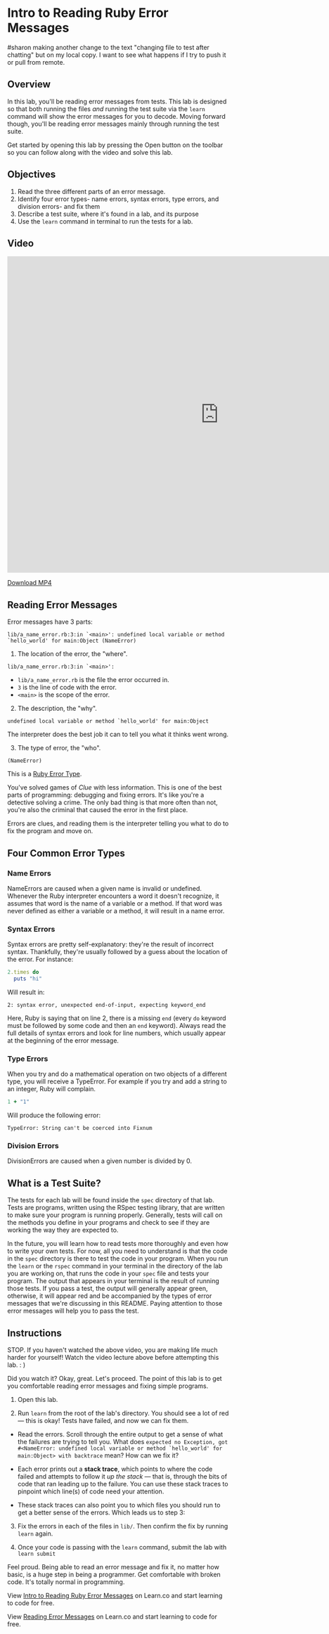 # Intro to Reading Ruby Error Messages
#sharon making another change to the text "changing file to test after chatting" but on my local copy. I want to see what happens if I try to push it or pull from remote.
## Overview

In this lab, you'll be reading error messages from tests. This lab is designed so that both running the files *and* running the test suite via the `learn` command will show the error messages for you to decode. Moving forward though, you'll be reading error messages mainly through running the test suite.

Get started by opening this lab by pressing the Open button on the toolbar so you can follow along with the video and solve this lab.

## Objectives

1. Read the three different parts of an error message.
2. Identify four error types- name errors, syntax errors, type errors, and division errors- and fix them
3. Describe a test suite, where it's found in a lab, and its purpose
4. Use the `learn` command in terminal to run the tests for a lab.

## Video

<iframe width="960" height="720" src="https://www.youtube.com/embed/L_eoziYKLXw?rel=0&amp;showinfo=0" frameborder="0" allowfullscreen></iframe>

[Download MP4](http://flatiron-videos.s3.amazonaws.com/ironboard/ruby/ruby-lecture-reading-error-messages/ruby-lecture-reading-error-messages.mp4)

## Reading Error Messages

Error messages have 3 parts:

```
lib/a_name_error.rb:3:in `<main>': undefined local variable or method `hello_world' for main:Object (NameError)
```

1) The location of the error, the "where".

```
lib/a_name_error.rb:3:in `<main>':
```

* `lib/a_name_error.rb` is the file the error occurred in.
* `3` is the line of code with the error.
* `<main>` is the scope of the error.

2) The description, the "why".

```
undefined local variable or method `hello_world' for main:Object
```

The interpreter does the best job it can to tell you what it thinks went wrong.

3) The type of error, the "who".

```
(NameError)
```

This is a [Ruby Error Type](http://www.ruby-doc.org/core-2.2.0/Exception.html).

You've solved games of *Clue* with less information. This is one of the best parts of programming: debugging and fixing errors. It's like you're a detective solving a crime. The only bad thing is that more often than not, you're also the criminal that caused the error in the first place.

Errors are clues, and reading them is the interpreter telling you what to do to fix the program and move on.

## Four Common Error Types

### Name Errors
NameErrors are caused when a given name is invalid or undefined. Whenever the Ruby interpreter encounters a word it doesn't recognize, it assumes that word is the name of a variable or a method. If that word was never defined as either a variable or a method, it will result in a name error.

### Syntax Errors
Syntax errors are pretty self-explanatory: they're the result of incorrect syntax. Thankfully, they're usually followed by a guess about the location of the error. For instance:

```ruby
2.times do
  puts "hi"
```

Will result in:
```text
2: syntax error, unexpected end-of-input, expecting keyword_end
```
Here, Ruby is saying that on line 2, there is a missing `end` (every `do` keyword must be followed by some code and then an `end` keyword). Always read the full details of syntax errors and look for line numbers, which usually appear at the beginning of the error message.

### Type Errors

When you try and do a mathematical operation on two objects of a different type, you will receive a TypeError.  For example if you try and add a string to an integer, Ruby will complain.

```ruby
1 + "1"
```
Will produce the following error:

```
TypeError: String can't be coerced into Fixnum
```

### Division Errors
DivisionErrors are caused when a given number is divided by 0.

## What is a Test Suite?

The tests for each lab will be found inside the `spec` directory of that lab. Tests are programs, written using the RSpec testing library, that are written to make sure your program is running properly. Generally, tests will call on the methods you define in your programs and check to see if they are working the way they are expected to.

In the future, you will learn how to read tests more thoroughly and even how to write your own tests. For now, all you need to understand is that the code in the `spec` directory is there to test the code in your program. When you run the `learn` or the `rspec` command in your terminal in the directory of the lab you are working on, that runs the code in your `spec` file and tests your program. The output that appears in your terminal is the result of running those tests. If you pass a test, the output will generally appear green, otherwise, it will appear red and be accompanied by the types of error messages that we're discussing in this README. Paying attention to those error messages will help you to pass the test.


## Instructions

STOP. If you haven't watched the above video, you are making life much harder for yourself! Watch the video lecture above before attempting this lab. : )

Did you watch it? Okay, great. Let's proceed. The point of this lab is to get you comfortable reading error messages and fixing simple programs.

1. Open this lab.

2. Run `learn` from the root of the lab's directory. You should see a lot of red — this is okay! Tests have failed, and now we can fix them.

  * Read the errors. Scroll through the entire output to get a sense of what the failures are trying to tell you. What does ``expected no Exception, got #<NameError: undefined local variable or method `hello_world' for main:Object> with backtrace`` mean? How can we fix it?

  * Each error prints out a **stack trace**, which points to where the code failed and attempts to follow it _up the stack_ — that is, through the bits of code that ran leading up to the failure. You can use these stack traces to pinpoint which line(s) of code need your attention.

  * These stack traces can also point you to which files you should run to get a better sense of the errors. Which leads us to step 3:
  
3. Fix the errors in each of the files in `lib/`. Then confirm the fix by running `learn` again.

4. Once your code is passing with the `learn` command, submit the lab with `learn submit`

Feel proud. Being able to read an error message and fix it, no matter how basic, is a huge step in being a programmer. Get comfortable with broken code. It's totally normal in programming.

<p data-visibility='hidden'>View <a href='https://learn.co/lessons/ruby-lecture-reading-error-messages' title='Intro to Reading Ruby Error Messages'>Intro to Reading Ruby Error Messages</a> on Learn.co and start learning to code for free.</p>

<p class='util--hide'>View <a href='https://learn.co/lessons/ruby-lecture-reading-error-messages'>Reading Error Messages</a> on Learn.co and start learning to code for free.</p>
